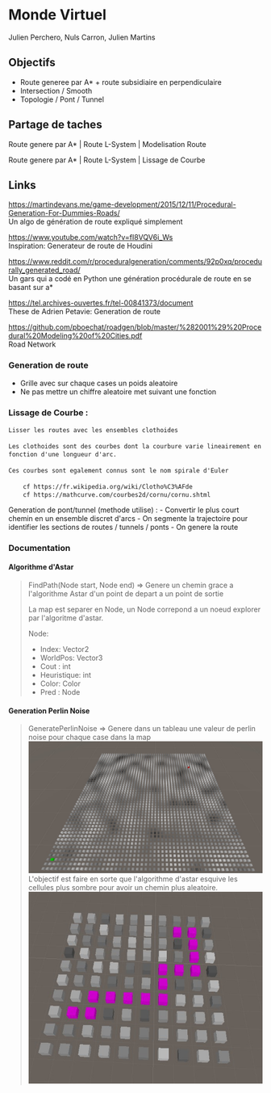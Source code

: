 # Monde Virtuel

Julien Perchero, Nuls Carron, Julien Martins


## Objectifs

- Route generee par A* + route subsidiaire en perpendiculaire
- Intersection / Smooth
- Topologie / Pont / Tunnel

## Partage de taches

Route genere par A* | Route L-System | Modelisation Route

Route genere par A* | Route L-System | Lissage de Courbe

## Links
https://martindevans.me/game-development/2015/12/11/Procedural-Generation-For-Dummies-Roads/ \
Un algo de génération de route expliqué simplement

https://www.youtube.com/watch?v=fI8VQV6i_Ws \
Inspiration: Generateur de route de Houdini 

https://www.reddit.com/r/proceduralgeneration/comments/92p0xq/procedurally_generated_road/ \
Un gars qui a codé en Python une génération procédurale de route en se basant sur a*

https://tel.archives-ouvertes.fr/tel-00841373/document \
These de Adrien Petavie: Generation de route

https://github.com/pboechat/roadgen/blob/master/%282001%29%20Procedural%20Modeling%20of%20Cities.pdf \
Road Network 

### Generation de route

- Grille avec sur chaque cases un poids aleatoire
- Ne pas mettre un chiffre aleatoire met suivant une fonction

### Lissage de Courbe :

    Lisser les routes avec les ensembles clothoides

    Les clothoides sont des courbes dont la courbure varie lineairement en fonction d'une longueur d'arc.

    Ces courbes sont egalement connus sont le nom spirale d'Euler

        cf https://fr.wikipedia.org/wiki/Clotho%C3%AFde
        cf https://mathcurve.com/courbes2d/cornu/cornu.shtml

Generation de pont/tunnel (methode utilise) :
    - Convertir le plus court chemin en un ensemble discret d'arcs 
    - On segmente la trajectoire pour identifier les sections de routes / tunnels / ponts
    - On genere la route

### Documentation

#### Algorithme d'Astar

> FindPath(Node start, Node end) => Genere un chemin grace a l'algorithme Astar d'un point de depart a un point de sortie
>
> La map est separer en Node, un Node correpond a un noeud explorer par l'algoritme d'astar.
>
> Node: 
>   - Index: Vector2
>   - WorldPos: Vector3
>   - Cout : int
>   - Heuristique: int
>   - Color: Color
>   - Pred : Node
>

#### Generation Perlin Noise

> GeneratePerlinNoise => Genere dans un tableau une valeur de perlin noise pour chaque case dans la map
> <img src="screens/screen1.jpg"/>
> L'objectif est faire en sorte que l'algorithme d'astar esquive les cellules plus sombre pour avoir un chemin plus aleatoire.
> <img src="screens/screen2.jpg"/>
